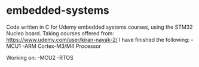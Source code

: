 # embedded-systems
Code written in C for Udemy embedded systems courses, using the STM32 Nucleo board. 
Taking courses offered from: https://www.udemy.com/user/kiran-nayak-2/ 
I have finished the following:
-MCU1
-ARM Cortex-M3/M4 Processor 

Working on:
-MCU2
-RTOS
